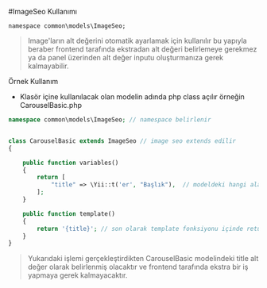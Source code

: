 #ImageSeo Kullanımı

```namespace common\models\ImageSeo; ```

> Image'ların alt değerini otomatik ayarlamak için kullanılır bu yapıyla beraber frontend tarafında ekstradan alt değeri belirlemeye gerekmez ya da panel üzerinden alt değer inputu oluşturmanıza gerek kalmayabilir.


Örnek Kullanım

* Klasör içine kullanılacak olan modelin adında php class açılır örneğin CarouselBasic.php

```php
namespace common\models\ImageSeo; // namespace belirlenir


class CarouselBasic extends ImageSeo // image seo extends edilir
{

    public function variables()
    {
        return [
            "title" => \Yii::t('er', "Başlık"),  // modeldeki hangi alan alt değer olacaksa onun adı yazılır 
        ];
    }

    public function template()
    {
        return '{title}'; // son olarak template fonksiyonu içinde return ettirilir.
    }
}
```

> Yukarıdaki işlemi gerçekleştirdikten CarouselBasic modelindeki title alt değer olarak belirlenmiş olacaktır ve frontend tarafında ekstra bir iş yapmaya gerek kalmayacaktır.

